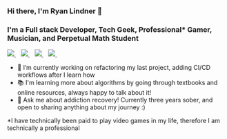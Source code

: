 ### Hi there, I'm Ryan Lindner 👋

### I'm a Full stack Developer, Tech Geek, Professional* Gamer, Musician, and Perpetual Math Student

<a href="https://www.linkedin.com/in/ryan-m-lindner">
  <img src="https://img.shields.io/badge/linkedin-%230077B5.svg?&style=for-the-badge&logo=linkedin&logoColor=white" />
</a>&nbsp;&nbsp;
<a href="https://medium.com/@ryan.m.lindner">
  <img src="https://img.shields.io/badge/Medium-12100E?style=for-the-badge&logo=medium&logoColor=white" />
</a>&nbsp;&nbsp;
<a href="https://www.twitch.tv/kingkwentin">
  <img src="https://img.shields.io/badge/Twitch-9146FF?style=for-the-badge&logo=twitch&logoColor=white" />
</a>&nbsp;&nbsp;
<a href="https://www.youtube.com/channel/UCIkG2STl2hE8-cm2mteoZLg">
  <img src="https://img.shields.io/badge/YouTube-FF0000?style=for-the-badge&logo=youtube&logoColor=white" />
</a>&nbsp;&nbsp;

- 🌱 I’m currently working on refactoring my last project, adding CI/CD workflows after I learn how
- 📚 I'm learning more about algorithms by going through textbooks and online resources, always happy to talk about it!
- 💬 Ask me about addiction recovery! Currently three years sober, and open to sharing anything about my journey :)

*I have technically been paid to play video games in my life, therefore I am technically a professional

<!--
**ryanMlindner/ryanMlindner** is a ✨ _special_ ✨ repository because its `README.md` (this file) appears on your GitHub profile.

Here are some ideas to get you started:

- 🔭 I’m currently working on ...
- 🌱 I’m currently learning ...
- 👯 I’m looking to collaborate on ...
- 🤔 I’m looking for help with ...
- 💬 Ask me about ...
- 📫 How to reach me: ...
- 😄 Pronouns: ...
- ⚡ Fun fact: ...
-->
